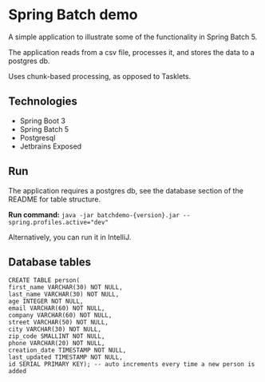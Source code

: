 # Spring Batch demo
A simple application to illustrate some of the functionality in Spring Batch 5.

The application reads from a csv file, processes it, and stores the data to a postgres db. 

Uses chunk-based processing, as opposed to Tasklets. 

## Technologies
- Spring Boot 3
- Spring Batch 5
- Postgresql
- Jetbrains Exposed

## Run
The application requires a postgres db, see the database section of the README for table structure.

**Run command:**
``java -jar batchdemo-{version}.jar --spring.profiles.active="dev"``

Alternatively, you can run it in IntelliJ.

## Database tables

```roomsql
CREATE TABLE person(
first_name VARCHAR(30) NOT NULL,
last_name VARCHAR(30) NOT NULL,
age INTEGER NOT NULL,
email VARCHAR(60) NOT NULL,
company VARCHAR(60) NOT NULL,
street VARCHAR(50) NOT NULL,
city VARCHAR(30) NOT NULL,
zip_code SMALLINT NOT NULL,
phone VARCHAR(20) NOT NULL,
creation_date TIMESTAMP NOT NULL,
last_updated TIMESTAMP NOT NULL,
id SERIAL PRIMARY KEY); -- auto increments every time a new person is added
```